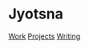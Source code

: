 <!-- index.html (Homepage) -->
<html>
<head>
    <link rel="stylesheet" type="text/css" href="style.css">
    <title>Jyotsna</title>
</head>
<body>
    <div class="header">
        <h1>Jyotsna</h1>
    </div>
    <div class="content">
        <a href="work.html">Work</a>
        <a href="projects.html">Projects</a>
        <a href="writing.html">Writing</a>
    </div>
</body>
</html>



